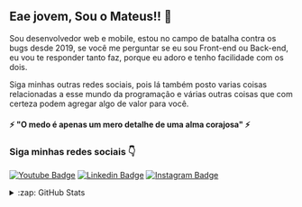 ## Eae jovem, Sou o Mateus!! 👋

Sou desenvolvedor web e mobile, estou no campo de batalha contra os bugs desde 2019, se você me perguntar se eu sou Front-end ou Back-end, eu vou te responder tanto faz, porque eu adoro e tenho facilidade com os dois.

Siga minhas outras redes sociais, pois lá também posto varias coisas relacionadas a esse mundo da programação e várias outras coisas que com certeza podem agregar algo de valor para você.

#### ⚡ "O medo é apenas um mero detalhe de uma alma corajosa" ⚡

### Siga minhas redes sociais 👇
[![Youtube Badge](https://img.shields.io/badge/-Youtube-FF0000?style=flat-square&labelColor=FF0000&logo=youtube&logoColor=white&link=https://www.youtube.com/channel/UCiZltANHyvfvbwfWO3pmYbQ/featured)](https://www.youtube.com/channel/UCiZltANHyvfvbwfWO3pmYbQ/featured) [![Linkedin Badge](https://img.shields.io/badge/-LinkedIn-blue?style=flat-square&logo=Linkedin&logoColor=white&link=https://www.linkedin.com/in/mateus-soares-14b889127/)](https://www.linkedin.com/in/mateus-soares-14b889127/) [![Instagram Badge](https://img.shields.io/badge/-Instagram-red?style=flat-square&logo=Instagram&logoColor=white&link=https://www.instagram.com/teusoaresz/)](https://www.instagram.com/teusoaresz/) 

<details>
  <summary>:zap: GitHub Stats</summary>

  <img align="left" alt="Status Github Mateus" src="https://github-readme-stats.vercel.app/api?username=TeuSoares&show_icons=true&hide_border=true" />

</details>
